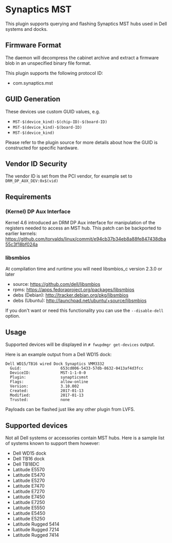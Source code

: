 # Synaptics MST

This plugin supports querying and flashing Synaptics MST hubs used in Dell systems
and docks.

Firmware Format
---------------

The daemon will decompress the cabinet archive and extract a firmware blob in
an unspecified binary file format.

This plugin supports the following protocol ID:

 * com.synaptics.mst

GUID Generation
---------------

These devices use custom GUID values, e.g.

 * `MST-$(device_kind)-$(chip-ID)-$(board-ID)`
 * `MST-$(device_kind)-$(board-ID)`
 * `MST-$(device_kind)`

Please refer to the plugin source for more details about how the GUID is
constructed for specific hardware.

Vendor ID Security
------------------

The vendor ID is set from the PCI vendor, for example set to `DRM_DP_AUX_DEV:0x$(vid)`

## Requirements
### (Kernel) DP Aux Interface
Kernel 4.6 introduced an DRM DP Aux interface for manipulation of the registers
needed to access an MST hub.
This patch can be backported to earlier kernels:
https://github.com/torvalds/linux/commit/e94cb37b34eb8a88fe847438dba55c3f18bf024a

### libsmbios
At compilation time and runtime you will need libsmbios_c version 2.3.0 or later
* source:		https://github.com/dell/libsmbios
* rpms:		https://apps.fedoraproject.org/packages/libsmbios
* debs (Debian):	http://tracker.debian.org/pkg/libsmbios
* debs (Ubuntu):	http://launchpad.net/ubuntu/+source/libsmbios

If you don't want or need this functionality you can use the
`--disable-dell` option.

## Usage
Supported devices will be displayed in `# fwupdmgr get-devices` output.

Here is an example output from a Dell WD15 dock:

```
Dell WD15/TB16 wired Dock Synaptics VMM3332
  Guid:                 653cd006-5433-57db-8632-0413af4d3fcc
  DeviceID:             MST-1-1-0-0
  Plugin:               synapticsmst
  Flags:                allow-online
  Version:              3.10.002
  Created:              2017-01-13
  Modified:             2017-01-13
  Trusted:              none
```
Payloads can be flashed just like any other plugin from LVFS.

## Supported devices
Not all Dell systems or accessories contain MST hubs.
Here is a sample list of systems known to support them however:
 *  Dell WD15 dock
 *  Dell TB16 dock
 *  Dell TB18DC
 *  Latitude E5570
 *  Latitude E5470
 *  Latitude E5270
 *  Latitude E7470
 *  Latitude E7270
 *  Latitude E7450
 *  Latitude E7250
 *  Latitude E5550
 *  Latitude E5450
 *  Latitude E5250
 *  Latitude Rugged 5414
 *  Latitude Rugged 7214
 *  Latitude Rugged 7414
